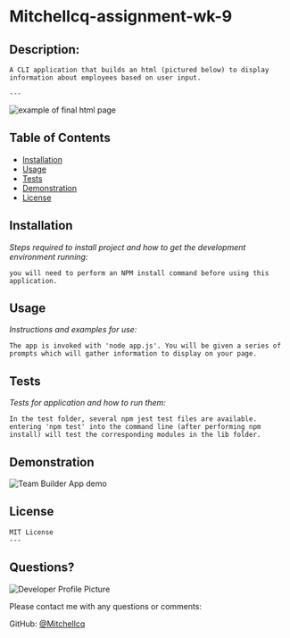 



# Mitchellcq-assignment-wk-9

## Description:

    A CLI application that builds an html (pictured below) to display information about employees based on user input.

    ---
    
![example of final html page](https://user-images.githubusercontent.com/68998298/97140708-53f2bf80-17b1-11eb-8bbd-aeba60331054.png)

## Table of Contents
* [Installation](#installation)
* [Usage](#usage)
* [Tests](#tests)
* [Demonstration](#demonstration)
* [License](#license)

## Installation

*Steps required to install project and how to get the development environment running:*

    you will need to perform an NPM install command before using this application.
    
## Usage

*Instructions and examples for use:*

    The app is invoked with 'node app.js'. You will be given a series of prompts which will gather information to display on your page.

## Tests

*Tests for application and how to run them:*

    In the test folder, several npm jest test files are available. entering 'npm test' into the command line (after performing npm install) will test the corresponding modules in the lib folder.

## Demonstration

![Team Builder App demo](TeamBuilderAppDemo.gif)

## License

    MIT License
    ---

## Questions?

![Developer Profile Picture](https://avatars1.githubusercontent.com/u/68998298?v=4)

Please contact me with any questions or comments:

GitHub: [@Mitchellcq](https://api.github.com/users/Mitchellcq)